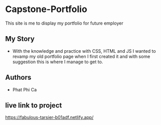 # Capstone-Portfolio

This site is me to display my portfolio for future employer


## My Story
- With the knowledge and practice with CSS, HTML and JS I wanted to revamp my old portfolio page when I first created it and with some suggestion this is where I manage to get to.


    
## Authors

- Phat Phi Ca



## live link to project

https://fabulous-tarsier-b01adf.netlify.app/